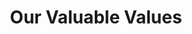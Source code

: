 ---
badge: "Our Core Values"
title: "Our Valuable Values"

image: "/images/company/company-core-values.png"
imageAlt: "Our Core Values"

list:
  - title: "Be Customer Obsessed"
    subtitle: "Make your database provisioning cloud-native using our database generation, masking and subsetting engine that runs in Kubernetes."
  - title: "Be Transparent"
    subtitle: "Understand the impact of your database provisioning on your data privacy and security."
  - title: "Be Innovative"
    subtitle: "Use our API to automate your database provisioning and integrate with your CI/CD pipeline."
  - title: "Be Collaborative"
    subtitle: "Work with your team to ensure that your database provisioning is secure and compliant with data privacy regulations." 
---